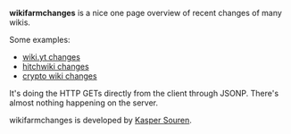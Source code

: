 **wikifarmchanges** is a nice one page overview of recent changes of
many wikis.

Some examples:
* [wiki.yt changes](http://wikiytchanges.meteor.com/)
* [hitchwiki changes](http://hitchwikichanges.meteor.com/)
* [crypto wiki changes](http://cryptowikichanges.meteor.com/)


It's doing the HTTP GETs directly from the client through
JSONP. There's almost nothing happening on the server.

wikifarmchanges is developed by [Kasper Souren](http://kasper.re/).
